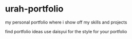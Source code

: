 # urah-portfolio

my personal portfolio where i show off my skills and projects

find portfolio ideas
use daisyui for the style for your portfolio
